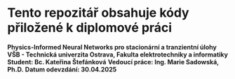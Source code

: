 # Tento repozitář obsahuje kódy přiložené k diplomové práci
**Physics-Informed Neural Networks pro stacionární a tranzientní úlohy**
**VŠB - Technická univerzita Ostrava, Fakulta elektrotechniky a informatiky**
**Student: Bc. Kateřina Štefánková**
**Vedoucí práce: Ing. Marie Sadowská, Ph.D.**
**Datum odevzdání: 30.04.2025**
